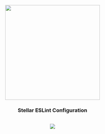 <div align="center">
  <br/>
  <img src="https://res.cloudinary.com/stellaraf/image/upload/v1604277355/stellar-logo-gradient.svg" width="300" />
  <br/>
  <h3>Stellar ESLint Configuration</h3>
  <br/>
  <a href="https://github.com/stellaraf/eslint/actions?query=workflow%3ATests">
    <img src="https://img.shields.io/github/workflow/status/stellaraf/eslint/Tests?color=%239100fa&event=push&style=for-the-badge" />
  </a>
  <br/>
  <br/>
</div>
